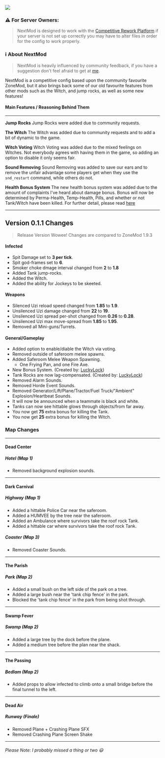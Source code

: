 ![](https://i.imgur.com/HnT19l1.png)


### ⚠ For Server Owners:
> NextMod is designed to work with the [Competitive Rework Platform](https://github.com/SirPlease/L4D2-Competitive-Rework) if your server is not set up correctly you may have to alter files in order for the config to work properly.

### ℹ About NextMod
> NextMod is heavily influenced by community feedback, if you have a suggestion don't feel afraid to get at [me](https://steamcommunity.com/id/lonesome-spoon/).
 
NextMod is a competitive config based upon the community favourite ZoneMod, but it also brings back some of our old favourite features from other mods such as the Witch, and jump rocks, as well as some new features!

#### Main Features / Reasoning Behind Them
---
**Jump Rocks** 
Jump Rocks were added due to community requests.

**The Witch**
The Witch was added due to community requests and to add a bit of dynamic to the game.

**Witch Voting**
 Witch Voting was added due to the mixed feelings on Witches. Not everybody agrees with having them in the game, so adding an option to disable it only seems fair.

**Sound Removing**
Sound Removing was added to save our ears and to remove the unfair advantage some players get when they use the `snd_restart` command, while others do not.

**Health Bonus System**
The new health bonus system was added due to the amount of complaints I've heard about damage bonus. Bonus will now be determined by Perma-Health, Temp-Health, Pills, and whether or not Tank/Witch have been killed. For further detail, please read [here](https://github.com/LuckyServ/sourcemod-plugins/blob/master/source/l4d2_health_temp_bonus.sp)

---
## Version 0.1.1 Changes
> Release Version Wowee! Changes are compared to ZoneMod 1.9.3
#### Infected
* Spit Damage set to **3 per tick**.
* Spit god-frames set to **6**.
* Smoker choke dmage interval changed from **2** to **1.8**
* Added Tank jump-rocks.
* Added the Witch.
* Added the ability for Jockeys to be skeeted.
#### Weapons
* Silenced Uzi reload speed changed from **1.85** to **1.9**.
* Unsilenced Uzi damage changed from **22** to **19**.
* Unsilenced Uzi spread per-shot changed from **0.26** to **0.28**.
* Unsilenced Uzi max move-spread from **1.85** to **1.95**.
* Removed all Mini-guns/Turrets.
#### General/Gameplay
* Added option to enable/diable the Witch via voting.
* Removed outside of saferoom melee spawns.
* Added Saferoom Melee Weapon Spawning.
    * One Frying Pan, and one Fire Axe.
* New Bonus System. (Created by: [LuckyLock](https://github.com/LuckyServ))
* Tank Rocks are now lag-compensated. (Created by: [LuckyLock](https://github.com/LuckyServ))
* Removed Alarm Sounds.
* Removed Horde Event Sounds.
* Removed Generator/Lift/Plane/Tractor/Fuel Truck/"Ambient" Explosion/Heartbeat Sounds.
* It will now be announced when a teammate is black and white.
* Tanks can now see hittable glows through objects/from far away.
* You now get **75** extra bonus for killing the Tank.
* You now get **25** extra bonus for killing the Witch.
### Map Changes
---
#### Dead Center
##### Hotel (Map 1)
* Removed background explosion sounds.
---
#### Dark Carnival
##### Highway (Map 1)
* Added a hittable Police Car near the saferoom.
* Added a HUMVEE by the tree near the saferoom.
* Added an Ambulance where survivors take the roof rock Tank.
* Added a hittable car where survivors take the roof rock Tank.
##### Coaster (Map 3)
* Removed Coaster Sounds.
---
#### The Parish
##### Park (Map 2)
* Added a small bush on the left side of the park on a tree.
* Added a large bush near the 'tank chip fence' in the park.
* Blocked the 'tank chip fence' in the park from being shot through.
---
#### Swamp Fever
##### Swamp (Map 2)
* Added a large tree by the dock before the plane.
* Added a medium tree before the plan near the shack.
---
#### The Passing
##### Bedlam (Map 2)
* Added props to allow infected to climb onto a small bridge before the final tunnel to the left.
---
#### Dead Air
##### Runway (Finale)
* Removed Plane + Crashing Plane SFX
* Removed Crashing Plane Screen Shake
---
###### Please Note: I probably missed a thing or two 😃
